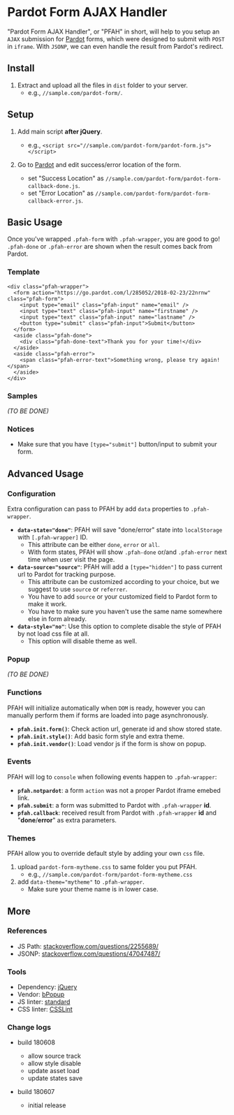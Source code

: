 # Pardot Form AJAX Handler

"Pardot Form AJAX Handler", or "PFAH" in short, will help to you setup an `AJAX` submission for [Pardot](https://www.pardot.com/) forms, which were designed to submit with `POST` in `iframe`. With `JSONP`, we can even handle the result from Pardot's redirect.

## Install

1. Extract and upload all the files in `dist` folder to your server.
    * e.g., `//sample.com/pardot-form/`.

## Setup

1. Add main script __after jQuery__.
    * e.g., `<script src="//sample.com/pardot-form/pardot-form.js"></script>`

2. Go to [Pardot](https://pi.pardot.com/form) and edit success/error location of the form.
    * set "Success Location" as `//sample.com/pardot-form/pardot-form-callback-done.js`.
    * set "Error Location" as `//sample.com/pardot-form/pardot-form-callback-error.js`.

## Basic Usage

Once you've wrapped `.pfah-form` with `.pfah-wrapper`, you are good to go!  
`.pfah-done` or `.pfah-error` are shown when the result comes back from Pardot.

### Template

    <div class="pfah-wrapper">
      <form action="https://go.pardot.com/l/285052/2018-02-23/22nrnw" class="pfah-form">
        <input type="email" class="pfah-input" name="email" />
        <input type="text" class="pfah-input" name="firstname" />
        <input type="text" class="pfah-input" name="lastname" />
        <button type="submit" class="pfah-input">Submit</button>
      </form>
      <aside class="pfah-done">
        <div class="pfah-done-text">Thank you for your time!</div>
      </aside>
      <aside class="pfah-error">
        <span class="pfah-error-text">Something wrong, please try again!</span>
      </aside>
    </div>

### Samples

_(TO BE DONE)_

### Notices

* Make sure that you have `[type="submit"]` button/input to submit your form.

## Advanced Usage

### Configuration

Extra configuration can pass to PFAH by add `data` properties to `.pfah-wrapper`.

* __`data-state="done"`__: PFAH will save "done/error" state into `localStorage` with `[.pfah-wrapper]` ID.
    * This attribute can be either `done`, `error` or `all`.
    * With form states, PFAH will show `.pfah-done` or/and `.pfah-error` next time when user visit the page.
* __`data-source="source"`__: PFAH will add a `[type="hidden"]` to pass current url to Pardot for tracking purpose.
    * This attribute can be customized according to your choice, but we suggest to use `source` or `referrer`.
    * You have to add `source` or your customized field to Pardot form to make it work.
    * You have to make sure you haven't use the same name somewhere else in form already.
* __`data-style="no"`__: Use this option to complete disable the style of PFAH by not load css file at all.
    * This option will disable theme as well.

### Popup

_(TO BE DONE)_

### Functions

PFAH will initialize automatically when `DOM` is ready, however you can manually perform them if forms are loaded into page asynchronously.

* __`pfah.init.form()`__: Check action url, generate id and show stored state.
* __`pfah.init.style()`__: Add basic form style and extra theme.
* __`pfah.init.vendor()`__: Load vendor js if the form is show on popup.

### Events

PFAH will log to `console` when following events happen to `.pfah-wrapper`:

* __`pfah.notpardot`__: a form `action` was not a proper Pardot iframe emebed link.
* __`pfah.submit`__: a form was submitted to Pardot with `.pfah-wrapper` __id__.
* __`pfah.callback`__: received result from Pardot with `.pfah-wrapper` __id__ and "__done__/__error__" as extra parameters.

### Themes

PFAH allow you to override default style by adding your own `css` file.

1. upload `pardot-form-mytheme.css` to same folder you put PFAH.
    * e.g., `//sample.com/pardot-form/pardot-form-mytheme.css`
2. add `data-theme="mytheme"` to `.pfah-wrapper`.
    * Make sure your theme name is in lower case.

## More

### References

* JS Path: [stackoverflow.com/questions/2255689/](https://stackoverflow.com/questions/2255689/)
* JSONP: [stackoverflow.com/questions/47047487/](https://stackoverflow.com/questions/47047487/)

### Tools

* Dependency: [jQuery](https://github.com/jquery/jquery)
* Vendor: [bPopup](https://github.com/dinbror/bpopup)
* JS linter: [standard](https://github.com/standard/standard)
* CSS linter: [CSSLint](https://github.com/CSSLint/csslint)

### Change logs

* build 180608
    * allow source track
    * allow style disable
    * update asset load
    * update states save

* build 180607
    * initial release
